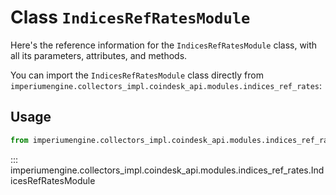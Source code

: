 # Class `IndicesRefRatesModule`

Here's the reference information for the `IndicesRefRatesModule` class, with all its parameters, attributes, and methods.

You can import the `IndicesRefRatesModule` class directly from `imperiumengine.collectors_impl.coindesk_api.modules.indices_ref_rates`:

## Usage

```python
from imperiumengine.collectors_impl.coindesk_api.modules.indices_ref_rates import IndicesRefRatesModule
```

::: imperiumengine.collectors_impl.coindesk_api.modules.indices_ref_rates.IndicesRefRatesModule
